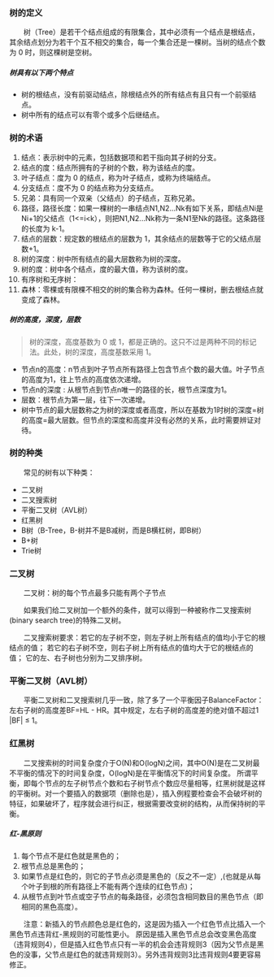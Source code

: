 ### 树的定义

　　树（Tree）是若干个结点组成的有限集合，其中必须有一个结点是根结点，其余结点划分为若干个互不相交的集合，每一个集合还是一棵树。当树的结点个数为 0 时，则这棵树是空树。

##### 树具有以下两个特点

* 树的根结点，没有前驱动结点，除根结点外的所有结点有且只有一个前驱结点。
* 树中所有的结点可以有零个或多个后继结点。

### 树的术语

1. 结点：表示树中的元素，包括数据项和若干指向其子树的分支。
2. 结点的度：结点所拥有的子树的个数，称为该结点的度。
3. 叶子结点：度为 0 的结点，称为叶子结点，或称为终端结点。
4. 分支结点：度不为 0 的结点称为分支结点。
5. 兄弟：具有同一个双亲（父结点）的子结点，互称兄弟。
6. 路径，路径长度：如果一棵树的一串结点N1,N2...Nk有如下关系，即结点Ni是Ni+1的父结点（1<=i<k），则把N1,N2...Nk称为一条N1至Nk的路径。这条路径的长度为 k-1。
7. 结点的层数：规定数的根结点的层数为 1，其余结点的层数等于它的父结点层数+1。
8. 树的深度：树中所有结点的最大层数称为树的深度。
9. 树的度：树中各个结点，度的最大值，称为该树的度。
10. 有序树和无序树：
11. 森林：零棵或有限棵不相交的树的集合称为森林。任何一棵树，删去根结点就变成了森林。

##### 树的高度，深度，层数
> 树的深度，高度基数为 0 或 1，都是正确的。这只不过是两种不同的标记法。此处，树的深度，高度基数采用 1。
* 节点n的高度：n节点到叶子节点所有路径上包含节点个数的最大值。叶子节点的高度为1，往上节点的高度依次递增。
* 节点n的深度 : 从根节点到节点n唯一的路径的长，根节点深度为1。
* 层数：根节点为第一层，往下一次递增。
* 树中节点的最大层数称之为树的深度或者高度，所以在基数为1时树的深度=树的高度=最大层数。但节点的深度和高度并没有必然的关系，此时需要辨证对待。


### 树的种类

　　常见的树有以下种类：
* 二叉树
* 二叉搜索树
* 平衡二叉树（AVL树）
* 红黑树
* B树（B-Tree，B-树并不是B减树，而是B横杠树，即B树）
* B+树     
* Trie树

### 二叉树

　　二叉树：树的每个节点最多只能有两个子节点

　　如果我们给二叉树加一个额外的条件，就可以得到一种被称作二叉搜索树(binary search tree)的特殊二叉树。

　　二叉搜索树要求：若它的左子树不空，则左子树上所有结点的值均小于它的根结点的值； 若它的右子树不空，则右子树上所有结点的值均大于它的根结点的值； 它的左、右子树也分别为二叉排序树。

### 平衡二叉树（AVL树）

　　平衡二叉树和二叉搜索树几乎一致，除了多了一个平衡因子BalanceFactor：左右子树的高度差BF=HL - HR。其中规定，左右子树的高度差的绝对值不超过1 |BF| ≤ 1。

### 红黑树

　　二叉搜索树的时间复杂度介于O(N)和O(logN)之间，其中O(N)是在二叉树最不平衡的情况下的时间复杂度，O(logN)是在平衡情况下的时间复杂度。
所谓平衡，即每个节点的左子树节点个数和右子树节点个数应尽量相等，红黑树就是这样的平衡树。对一个要插入的数据项（删除也是），插入例程要检查会不会破坏树的特征，如果破坏了，程序就会进行纠正，根据需要改变树的结构，从而保持树的平衡。

##### 红-黑原则

1. 每个节点不是红色就是黑色的；
2. 根节点总是黑色的；
3. 如果节点是红色的，则它的子节点必须是黑色的（反之不一定）,(也就是从每个叶子到根的所有路径上不能有两个连续的红色节点)；
4. 从根节点到叶节点或空子节点的每条路径，必须包含相同数目的黑色节点（即相同的黑色高度）。

　　注意：新插入的节点颜色总是红色的，这是因为插入一个红色节点比插入一个黑色节点违背红-黑规则的可能性更小。
原因是插入黑色节点总会改变黑色高度（违背规则4），但是插入红色节点只有一半的机会会违背规则3（因为父节点是黑色的没事，父节点是红色的就违背规则3）。另外违背规则3比违背规则4要更容易修正。
